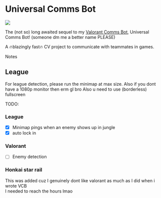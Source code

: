 # Universal Comms Bot
![](https://hackatime-badge.hackclub.com/U0786TENDM5/universal_comms_bot)

The (not so) long awaited sequel to my [Valorant Comms Bot](https://github.com/CattoYT/ValorantCommsBot), Universal Comms Bot! (someone dm me a better name PLEASE)

A :fire:blazingly fast:fire: CV project to communicate with teammates in games.

Notes

## League
For league detection, please run the minimap at max size. Also if you dont have a 1080p monitor then erm gl bro
Also u need to use (borderless) fullscreen

TODO:
    
### League  
- [x] Minimap pings when an enemy shows up in jungle
- [x] auto lock in

### Valorant
- [ ] Enemy detection

### Honkai star rail
This was added cuz I genuinely dont like valorant as much as I did when i wrote VCB  
I needed to reach the hours lmao
